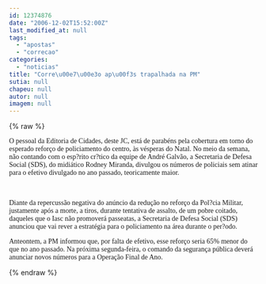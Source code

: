 ```yaml
---
id: 12374876
date: "2006-12-02T15:52:00Z"
last_modified_at: null
tags:
  - "apostas"
  - "correcao"
categories:
  - "noticias"
title: "Corre\u00e7\u00e3o ap\u00f3s trapalhada na PM"
sutia: null
chapeu: null
autor: null
imagem: null
---
```

{% raw %}
<p><B></p>
<p><P></B><FONT face=Verdana>O pessoal da Editoria de Cidades, deste JC, está de parabéns pela cobertura em torno do esperado reforço de policiamento do centro, às vésperas do Natal. No meio da semana, não contando com o esp?rito cr?tico da equipe de André Galvão, a Secretaria de Defesa Social (SDS), do midiático Rodney Miranda, divulgou os números de policiais sem atinar para o efetivo divulgado no ano passado, teoricamente maior.</FONT></P></p>
<p><P><FONT face=Verdana></FONT>&nbsp;</P></p>
<p><P><FONT face=Verdana>Diante da repercussão negativa do anúncio da redução no reforço da Pol?cia Militar, justamente após a morte, a tiros, durante tentativa de assalto, de um pobre coitado, daqueles que o Iasc não promoverá passeatas, a Secretaria de Defesa Social (SDS) anunciou que vai rever a estratégia para o policiamento na área durante o per?odo. </FONT></P></p>
<p><P><FONT face=Verdana>Anteontem, a PM informou que, por falta de efetivo, esse reforço seria 65% menor do que no ano passado. Na próxima segunda-feira, o comando da segurança pública deverá anunciar novos números para a Operação Final de Ano. </FONT></P> </p>
{% endraw %}